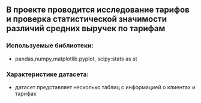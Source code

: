 ## В проекте проводится исследование тарифов и проверка статистической значимости различий средних выручек по тарифам

###  Используемые библиотеки:  

  - pandas,numpy,matplotlib.pyplot, scipy:stats as st 
  
###  Характеристике датасета:

  - датасет представляет несколько таблиц с информацией о  клиентах и тарифах   
